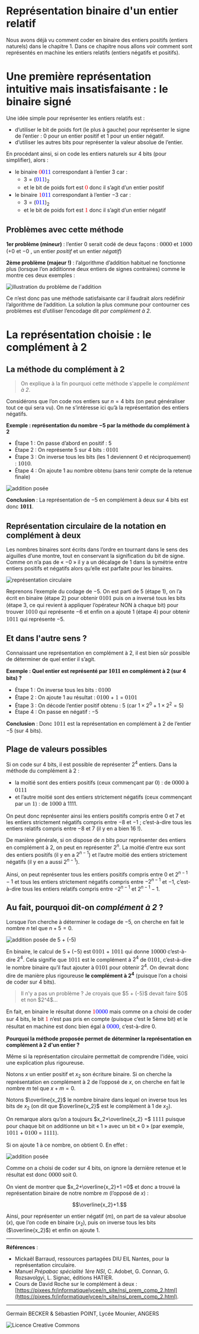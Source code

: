 # Représentation binaire d'un entier relatif

Nous avons déjà vu comment coder en binaire des entiers positifs (entiers naturels) dans le chapitre 1. Dans ce chapitre nous allons voir comment sont représentés en machine les entiers relatifs (entiers négatifs et positifs).

# Une première représentation intuitive mais insatisfaisante : le binaire signé

Une idée simple pour représenter les entiers relatifs est :

- d’utiliser le bit de poids fort (le plus à gauche) pour représenter le signe de l’entier : 0 pour un entier positif et 1 pour un entier négatif.
- d’utiliser les autres bits pour représenter la valeur absolue de l’entier.

En procédant ainsi, si on code les entiers naturels sur 4 bits (pour simplifier), alors :

- le binaire <span class="consolas red" style="color:red;font-family:Consolas;font-size:1.2em;">0</span><span class="consolas blue" style="color:blue;font-family:Consolas;font-size:1.2em;">011</span> correspondant à l’entier $3$ car :
  - $3=($<span class="consolas blue" style="color:blue;font-family:Consolas;font-size:1.2em;">011</span>$)_2$
  - et le bit de poids fort est <span class="consolas red" style="color:red;font-family:Consolas;font-size:1.2em;">0</span> donc il s’agit d’un entier positif
- le binaire <span class="consolas red" style="color:red;font-family:Consolas;font-size:1.2em;">1</span><span class="consolas blue" style="color:blue;font-family:Consolas;font-size:1.2em;">011</span> correspondant à l’entier $-3$ car :
  - $3=($<span class="consolas blue" style="color:blue;font-family:Consolas;font-size:1.2em;">011</span>$)_2$
  - et le bit de poids fort est <span class="consolas red" style="color:red;font-family:Consolas;font-size:1.2em;">1</span> donc il s’agit d’un entier négatif

## Problèmes avec cette méthode

**1er problème (mineur)** : l’entier $0$ serait codé de deux façons : <span class="consolas" style="font-family:Consolas;font-size:1.2em;">0000</span> et <span class="consolas" style="font-family:Consolas;font-size:1.2em;">1000</span> ($+0$ et $-0$ , un entier *positif* et un entier *négatif*)

**2ème problème (majeur !)** : l’algorithme d’addition habituel ne fonctionne plus (lorsque l’on additionne deux entiers de signes contraires) comme le montre ces deux exemples :

![illustration du problème de l'addition](data/prob_addition.png)

Ce n’est donc pas une méthode satisfaisante car il faudrait alors redéfinir l’algorithme de l’addition. La solution la plus commune pour contourner ces problèmes est d’utiliser l’encodage dit *par complément à 2*.

# La représentation choisie : le complément à 2

## La méthode du complément à 2

<blockquote class="information">
  <p>On explique à la fin pourquoi cette méthode s'appelle le <em>complément à 2</em>.</p>
</blockquote>

Considérons que l’on code nos entiers sur $n=4$  bits (on peut généraliser tout ce qui sera vu). On ne s’intéresse ici qu’à la représentation des entiers négatifs.

**Exemple : représentation du nombre $-5$ par la méthode du complément à 2**

- Étape 1 : On passe d’abord en positif : 5
- Étape 2 : On représente 5 sur 4 bits : <span class="consolas" style="font-family:Consolas;font-size:1.2em;">0101</span>
- Étape 3 : On inverse tous les bits (les 1 deviennent 0 et réciproquement) : <span class="consolas" style="font-family:Consolas;font-size:1.2em;">1010</span>.
- Étape 4 : On ajoute 1 au nombre obtenu (sans tenir compte de la retenue finale)

![addition posée](data/ex_resultat.png)

**Conclusion** : La représentation de $-5$ en complément à deux sur 4 bits est donc <strong><span class="consolas" style="font-family:Consolas;font-size:1.2em;font-weight:bold;">1011</span></strong>.

## Représentation circulaire de la notation en complément à deux

Les nombres binaires sont écrits dans l’ordre en tournant dans le sens des aiguilles d’une montre, tout en conservant la signification du bit de signe. Comme on n’a pas de « $−0$ » il y a un décalage de 1 dans la symétrie entre entiers positifs et négatifs alors qu’elle est parfaite pour les binaires.

![représentation circulaire](data/repr_circulaire.png)

Reprenons l’exemple du codage de $-5$. On est parti de 5 (étape 1), on l’a écrit en binaire (étape 2) pour obtenir <span class="consolas" style="font-family:Consolas;font-size:1.2em;">0101</span> puis on a inversé tous les bits (étape 3, ce qui revient à appliquer l’opérateur NON à chaque bit) pour trouver <span class="consolas" style="font-family:Consolas;font-size:1.2em;">1010</span> qui représente $-6$ et enfin on a ajouté 1 (étape 4) pour obtenir <span class="consolas" style="font-family:Consolas;font-size:1.2em;">1011</span> qui représente $-5$.

## Et dans l'autre sens ?

Connaissant une représentation en complément à 2, il est bien sûr possible de déterminer de quel entier il s’agit.

**Exemple : Quel entier est représenté par <span class="consolas" style="font-family:Consolas;font-size:1.2em;">1011</span> en complément à 2 (sur 4 bits) ?**

- Étape 1 : On inverse tous les bits : <span class="consolas" style="font-family:Consolas;font-size:1.2em;">0100</span>
- Étape 2 : On ajoute 1 au résultat : <span class="consolas" style="font-family:Consolas;font-size:1.2em;">0100</span> + <span class="consolas" style="font-family:Consolas;font-size:1.2em;">1</span> = <span class="consolas" style="font-family:Consolas;font-size:1.2em;">0101</span>
- Étape 3 : On décode l’entier positif obtenu : $5$ (car $1\times 2^0 + 1\times 2^2 = 5$)
- Étape 4 : On passe en négatif : $-5$

**Conclusion** : Donc <span class="consolas" style="font-family:Consolas;font-size:1.2em;">1011</span> est la représentation en complément à 2 de l’entier $-5$ (sur 4 bits).

## Plage de valeurs possibles

Si on code sur 4 bits, il est possible de représenter $2^4$ entiers. Dans la méthode du complément à 2 :

- la moitié sont des entiers positifs (ceux commençant par <span class="consolas" style="font-family:Consolas;font-size:1.2em;">0</span>) : de <span class="consolas" style="font-family:Consolas;font-size:1.2em;">0000</span> à <span class="consolas" style="font-family:Consolas;font-size:1.2em;">0111</span>
- et l’autre moitié sont des entiers strictement négatifs (ceux commençant par un <span class="consolas" style="font-family:Consolas;font-size:1.2em;">1</span>) : de <span class="consolas" style="font-family:Consolas;font-size:1.2em;">1000</span> à <span class="consolas" tyle="font-family:Consolas;font-size:1.2em;">1111</span>.

On peut donc représenter ainsi les entiers positifs compris entre $0$ et $7$ et les entiers strictement négatifs compris entre $-8$ et $-1$ ; c’est-à-dire tous les entiers relatifs compris entre $-8$ et $7$ (il y en a bien 16 !).

De manière générale, si on dispose de $n$ bits pour représenter des entiers en complément à 2, on peut en représenter $2^n$. La moitié d’entre eux sont des entiers positifs (il y en a $2^{n-1}$) et l’autre moitié des entiers strictement négatifs (il y en a aussi $2^{n-1}$).

Ainsi, on peut représenter tous les entiers positifs compris entre $0$ et $2^{n-1}-1$ et tous les entiers strictement négatifs compris entre $-2^{n-1}$ et $-1$, c’est-à-dire tous les entiers relatifs compris entre $-2^{n-1}$ et $2^{n-1}-1$.

## Au fait, pourquoi dit-on *complément à 2* ?

Lorsque l’on cherche à déterminer le codage de $-5$, on cherche en fait le nombre $n$ tel que $n+5=0$.

![addition posée de 5 + (-5)](data/explication.png)

En binaire, le calcul de $5+(-5)$ est <span class="consolas" style="font-family:Consolas;font-size:1.2em;">0101</span> + <span class="consolas" style="font-family:Consolas;font-size:1.2em;">1011</span> qui donne <span class="consolas" style="font-family:Consolas;font-size:1.2em;">10000</span> c’est-à-dire $2^4$. Cela signifie que <span class="consolas" style="font-family:Consolas;font-size:1.2em;">1011</span> est le complément à $2^4$ de <span class="consolas" style="font-family:Consolas;font-size:1.2em;">0101</span>, c’est-à-dire le nombre binaire qu’il faut ajouter à <span class="consolas" style="font-family:Consolas;font-size:1.2em;">0101</span> pour obtenir $2^4$. On devrait donc dire de manière plus rigoureuse **le complément à $2^4$** (puisque l’on a choisi de coder sur 4 bits).

<blockquote class="question">
  <p>Il n'y a pas un problème ? Je croyais que $5 + (-5)$ devait faire $0$ et non $2^4$...</p>
</blockquote>

En fait, en binaire le résultat donne <span class="consolas red" style="font-family:Consolas;font-size:1.2em;color:red;">1</span><span class="consolas blue" style="font-family:Consolas;font-size:1.2em;color:blue">0000</span> mais comme on a choisi de coder sur 4 bits, le bit <span class="consolas red" style="font-family:Consolas;font-size:1.2em;color:red;">1</span> n’est pas pris en compte (puisque c’est le 5ème bit) et le résultat en machine est donc bien égal à <span class="consolas blue" style="font-family:Consolas;font-size:1.2em;color:blue">0000</span>, c’est-à-dire 0.

**Pourquoi la méthode proposée permet de déterminer la représentation en complément à 2 d'un entier ?**

Même si la représentation circulaire permettait de comprendre l'idée, voici une explication plus rigoureuse.

Notons $x$ un entier positif et $x_2$ son écriture binaire. Si on cherche la représentation en complément à 2 de l’opposé de $x$, on cherche en fait le nombre $m$ tel que $x+m=0$.

Notons $\overline{x_2}$ le nombre binaire dans lequel on inverse tous les bits de $x_2$ (on dit que $\overline{x_2}$ est le complément à 1 de $x_2$).

On remarque alors qu’on a toujours $x_2+\overline{x_2} =$ <span class="consolas" style="font-family:Consolas;font-size:1.2em;">1111</span> puisque pour chaque bit on additionne un bit « 1 » avec un bit « 0 » (par exemple, <span class="consolas" style="font-family:Consolas;font-size:1.2em;">1011</span> + <span class="consolas" style="font-family:Consolas;font-size:1.2em;">0100</span> = <span class="consolas" style="font-family:Consolas;font-size:1.2em;">1111</span>).

Si on ajoute $1$ à ce nombre, on obtient $0$. En effet :

![addition posée](data/explication2.png)

Comme on a choisi de coder sur 4 bits, on ignore la dernière retenue et le résultat est donc <span class="consolas" style="font-family:Consolas;font-size:1.2em;">0000</span> soit $0$.

On vient de montrer que $x_2+\overline{x_2}+1 =0$ et donc a trouvé la représentation binaire de notre nombre $m$ (l’opposé de $x$) :

$$\overline{x_2}+1.$$

Ainsi, pour représenter un entier négatif ($m$), on part de sa valeur absolue ($x$), que l’on code en binaire ($x_2$), puis on inverse tous les bits ($\overline{x_2}$) et enfin on ajoute $1$.

---

**Références** :

- Mickaël Barraud, ressources partagées DIU EIL Nantes, pour la représentation circulaire.
- Manuel *Prépabac spécialité 1ère NSI*, C. Adobet, G. Connan, G. Rozsavolgyi, L. Signac, éditions HATIER.
- Cours de David Roche sur le complément à deux : [https://pixees.fr/informatiquelycee/n_site/nsi_prem_comp_2.html](https://pixees.fr/informatiquelycee/n_site/nsi_prem_comp_2.html).


---
Germain BECKER & Sébastien POINT, Lycée Mounier, ANGERS

![Licence Creative Commons](https://i.creativecommons.org/l/by-nc-sa/4.0/88x31.png)
